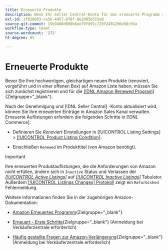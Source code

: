 ```yaml
---
title: Erneuerte Produkte
description: Wenn Ihr Seller Central-Konto für das erneuerte Programm registriert ist, können Sie Ihre erneuerten Einträge in Amazon Sales Channel verwalten.
exl-id: 1f828893-ca56-4457-bf8f-8e2d056515e8
source-git-commit: 15b9468d090b6ee79fd91c729f2481296e98c93a
workflow-type: tm+mt
source-wordcount: '171'
ht-degree: 0%

---
```


# Erneuerte Produkte

Bevor Sie Ihre hochwertigen, gleichartigen neuen Produkte (renoviert, vorgeführt und in einer offenen Box) auf Amazon Liste haben, müssen Sie sich zunächst registrieren und für die [[!DNL Amazon Renewed Program]](https://sell.amazon.com/programs/renewed.html){Zielgruppe=&quot;_blank&quot;}.

Nach der Genehmigung und [!DNL Seller Central] -Konto aktualisiert wird, können Sie Ihre erneuerten Einträge in Amazon Sales Kanal verwalten. Erneuerte Auflistungen erfordern die folgenden Schritte in [!DNL Commerce]:

- Definieren Sie _Renoviert_ Einstellungen in [!UICONTROL Listing Settings] > [[!UICONTROL Product Listing Condition]](./product-listing-condition.md).

- Einschließen `Renewed` im Produkttitel (von Amazon benötigt).

>[!IMPORTANT]
>
>Ihre erneuerten Produktauflistungen, die die Anforderungen von Amazon nicht erfüllen, ändern sich in `Inactive` Status und Verlassen der *[[!UICONTROL Active Listings]](./active-listings.md)* auf *[[!UICONTROL Inactive Listings]](./inactive-listings.md)* Tabulator. Außerdem [[!UICONTROL Listings Changes] Protokoll](./listing-changes-log.md) zeigt ein `Refurbished` Fehlermeldung.

Weitere Informationen finden Sie in der zugehörigen Amazon-Dokumentation:

- [Amazon Erneuertes Programm](https://sell.amazon.com/programs/renewed.html){Zielgruppe=&quot;_blank&quot;}

- [Erneuert - Erste Schritte](https://sellercentral.amazon.com/gp/help/help.html/?itemID=201648580){Zielgruppe=&quot;_blank&quot;} (Anmeldung bei Verkäuferzentrale erforderlich)

- [Häufig gestellte Fragen zur Amazon-Verlängerung](https://sellercentral.amazon.com/gp/help/help.html?itemID=202190060){Zielgruppe=&quot;_blank&quot;} (Anmeldung bei Verkäuferzentrale erforderlich)
